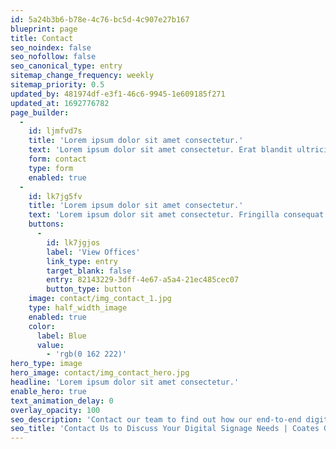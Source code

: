 ```yaml
---
id: 5a24b3b6-b78e-4c76-bc5d-4c907e27b167
blueprint: page
title: Contact
seo_noindex: false
seo_nofollow: false
seo_canonical_type: entry
sitemap_change_frequency: weekly
sitemap_priority: 0.5
updated_by: 481974df-e3f1-46c6-9945-1e609185f271
updated_at: 1692776782
page_builder:
  -
    id: ljmfvd7s
    title: 'Lorem ipsum dolor sit amet consectetur.'
    text: 'Lorem ipsum dolor sit amet consectetur. Erat blandit ultricies pharetra semper eget consequat. Sollicitudin id neque quam sed diam. Amet tortor cursus amet ullamcorper et massa consequat ornare vulputate. Sit quis venenatis tempor est mi adipiscing nec. Aliquam vel sit interdum ut cursus et sit lacus nunc.'
    form: contact
    type: form
    enabled: true
  -
    id: lk7jg5fv
    title: 'Lorem ipsum dolor sit amet consectetur.'
    text: 'Lorem ipsum dolor sit amet consectetur. Fringilla consequat magna pellentesque scelerisque nunc nunc pellentesque neque. Cras lectus fermentum elit sit diam. Habitant a id quis et urna scelerisque. Mauris faucibus tellus mi et enim aliquet.'
    buttons:
      -
        id: lk7jgjos
        label: 'View Offices'
        link_type: entry
        target_blank: false
        entry: 82143229-3dff-4e67-a5a4-21ec485cec07
        button_type: button
    image: contact/img_contact_1.jpg
    type: half_width_image
    enabled: true
    color:
      label: Blue
      value:
        - 'rgb(0 162 222)'
hero_type: image
hero_image: contact/img_contact_hero.jpg
headline: 'Lorem ipsum dolor sit amet consectetur.'
enable_hero: true
text_animation_delay: 0
overlay_opacity: 100
seo_description: 'Contact our team to find out how our end-to-end digital merchandising solutions can drive engaging customer journeys for your business. Contact us today.'
seo_title: 'Contact Us to Discuss Your Digital Signage Needs | Coates Group'
---
```

